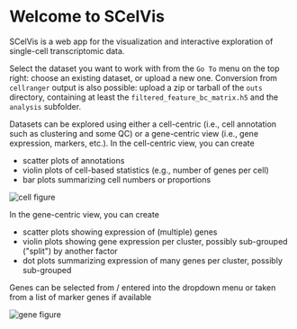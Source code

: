 # Welcome to SCelVis

SCelVis is a web app for the visualization and interactive exploration of single-cell transcriptomic data.

Select the dataset you want to work with from the `Go To` menu on the top right: choose an existing dataset, or upload a new one. Conversion from `cellranger` output is also possible: upload a zip or tarball of the `outs` directory, containing at least the `filtered_feature_bc_matrix.h5` and the `analysis` subfolder.

Datasets can be explored using either a cell-centric (i.e., cell annotation such as clustering and some QC) or a gene-centric view (i.e., gene expression, markers, etc.). In the cell-centric view, you can create

* scatter plots of annotations
* violin plots of cell-based statistics (e.g., number of genes per cell)
* bar plots summarizing cell numbers or proportions

![cell figure](assets/cells.png)

In the gene-centric view, you can create

* scatter plots showing expression of (multiple) genes
* violin plots showing gene expression per cluster, possibly sub-grouped ("split") by another factor
* dot plots summarizing expression of many genes per cluster, possibly sub-grouped

Genes can be selected from / entered into the dropdown menu or taken from a list of marker genes if available

![gene figure](assets/genes.png)